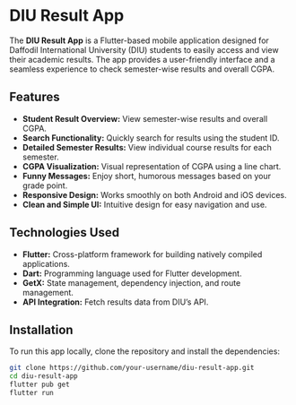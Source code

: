 # DIU Result App

The **DIU Result App** is a Flutter-based mobile application designed for Daffodil International University (DIU) students to easily access and view their academic results. The app provides a user-friendly interface and a seamless experience to check semester-wise results and overall CGPA.

## Features

- **Student Result Overview:** View semester-wise results and overall CGPA.
- **Search Functionality:** Quickly search for results using the student ID.
- **Detailed Semester Results:** View individual course results for each semester.
- **CGPA Visualization:** Visual representation of CGPA using a line chart.
- **Funny Messages:** Enjoy short, humorous messages based on your grade point.
- **Responsive Design:** Works smoothly on both Android and iOS devices.
- **Clean and Simple UI:** Intuitive design for easy navigation and use.

## Technologies Used

- **Flutter:** Cross-platform framework for building natively compiled applications.
- **Dart:** Programming language used for Flutter development.
- **GetX:** State management, dependency injection, and route management.
- **API Integration:** Fetch results data from DIU’s API.

## Installation

To run this app locally, clone the repository and install the dependencies:

```bash
git clone https://github.com/your-username/diu-result-app.git
cd diu-result-app
flutter pub get
flutter run
